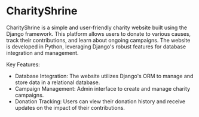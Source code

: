 # CharityShrine

CharityShrine is a simple and user-friendly charity website built using the Django framework. This platform allows users to donate to various causes, track their contributions, and learn about ongoing campaigns. The website is developed in Python, leveraging Django's robust features for database integration and management.

Key Features:

- Database Integration: The website utilizes Django's ORM to manage and store data in a relational database.
- Campaign Management: Admin interface to create and manage charity campaigns.
- Donation Tracking: Users can view their donation history and receive updates on the impact of their contributions.
